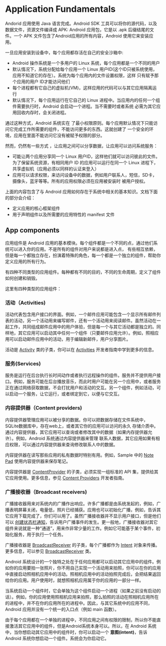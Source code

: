 # Application Fundamentals
Andorid 应用使用 Java 语言完成。Android SDK 工具可以将你的源代码，以及数据文件，资源文件编译成 APK: Android 应用包，它是以 .apk
后缀结尾的文件。一个 APK 文件包含了Android应用的所有内容，Android 使用它来安装应用。

一旦应用安装到设备中，每个应用都存活在自己的安全沙箱中:
* Android 操作系统是一个多用户的 Linux 系统，每个应用都是一个不同的用户
* 默认情况下，系统分配给每个应用一个 Linux 用户ID(这个ID只被系统使用，应用不知道它的存在）。系统为每个应用内的文件设置权限，这样
只有赋予那个应用的用户 ID才能访问他们
* 每个进程都有它自己的虚拟机(VM)，这样应用的代码可以与其它应用隔离运行
* 默认情况下，每个应用运行在它自己的 Linux 进程中。当应用内的任何一个组件需要执行时，Android 会启动一个进程。当不需要时或者系统
必需为其它应用回收内存时，会关闭进程。

通过这种方式，Android 系统实在 了最小权限原则。每个应用默认情况下只能访问它完成工作所需要的组件，不能访问更多的东西。这就创建了
一个安全的环境，应用在里面不能访问它没有被赋予权限的部分。

然而，仍然有一些方式 ，让应用之间可以分享数据，让应用可以访问系统服务：
* 可能让两个应用分享同一个 Linux 用户ID，这样他们就可以访问彼此的文件。为了保留系统资源，有相同用户 ID 的应用可以运行在同一个
Linux 进程下，共享虚拟机（应用必须以同样的认证来登入）
* 应用可以请求权限，来访问设备中的数据，例如用户联系人，短信，SD卡，摄像头，蓝牙等等。所有的应用权限必须在应用被安装时
被用户授权。

上面的内容包含了与 Android 应用如何存在于系统中相关的基本知识。文档下面的部分会介绍：
* 定义应用的核心框架组件
* 用于声明组件以及所需要的应用特性的 manifest 文件

## App components
应用组件是 Android 应用的基本模块。每个组件都是一个不同的点，通过他们系统可以进入你的应用。不是所有的组件对用户来说都是进入点，
有些相互依赖，但是每一个都独立存在，扮演着特殊的角色，每一个都是一个独立的组件，帮助你定义应用的所有行为。

有四种不同类型的应用组件。每种都有不同的目的，不同的生命周期，定义了组件如何创建和销毁。

这里有四种类型的应用组件：

### 活动（Activities)
活动代表包含用户接口的界面。例如，一个邮件应用可能包含一个显示所有邮件列表的活动，另一个活动用来编写邮件，还有一个活动用来阅读邮件。虽然活动在一起工作，共同组成邮件应用中的用户体验，但是每一个与其它活动都是独立的。同样地，其它应用可以启动其中任何一个组件（只要邮件应用允许）。例如，照相应用可以启动邮件应用中的活动，用于编辑新邮件，用户分享图片。

活动是 [Activity]() 类的子类，你可以在 [Activities]() 开发者指南中学到更多的信息。

### 服务(Services)
服务是运行在后台执行长时间动作或者执行远程操作的组件。服务并不提供用户接口。例如，服务可能在后台播放音乐，而此时用户可能在另一个应用中，或者服务正在通过网络获取数据，不会打扰用户和活动的交互。另一个组件，例如活动，可以启动一个服务，让它运行，或者绑定到它，以便与它交互。

### 内容提供器（Content providers)
内容提供器管理应用可以被分享的数据。你可以把数据存储在文件系统中，SQLite数据库中，存在web上，或者其它你的应用可以访问的永久
存储介质中。通过内容提供器，其它应用可以查询或者修改其中的数据（如果内存提供器允许）。例如，Android 系统通过内容提供器来管理
联系人数据，其它应用如果有相应权限，可以通过内容提供器来查询修改联系人中的数据。

内容提供器在读写那些应用的私有数据时特别有用。例如，Sample 中的 [Note Pad]() 使用内容提供器来保存笔记。

内容提供器是 [ContentProvider]() 的子类，必须实现一组标准的 API 集，提供给其它应用使用。更多信息，参见 [Content Providers]() 开发者指南。

### 广播接收器（Broadcast receivers)
广播接收器用来对系统内的广播作出响应。许多广播都是由系统发起的，例如，广播表明屏幕关闭，电量低，照片已经捕获。应用也可以初始化广播，例如，告诉其它应用下载完成了，你们可以用了。虽然广播接收器并不显示用户接口，但是他们可以 [创建状态栏通知]()，告诉用户广播事件的发生。更一般地，广播接收器对其它组件来说就是一种“通道”，用来作非常少量的工作。例如它可能基于某个事件，初始化服务，用于执行一个任务。

广播接收器是 [BroadcastReceiver]() 的子类，每个广播都作为 [Intent]() 对象来传播。更多信息，可以参见 [BroadcastReceiver]() 类。

Android 系统设计的一个独特之处在于任何应用都可以启动其它应用中的组件。例如你的应用要拍一张照片，你不用自己实现一个活动用来拍照，你可以在你的应用中直接启动照相机应用中的活动。照相机应用中的活动拍照完成后，会把结果返回给你的应用。用户使用时，就想照相机应用属于你的应用的一部分一样。

当系统启动一个组件时，它会单独为这个组件启动一个进程（如果之前没有启动的话）。例如，你的应用使用照相机应用来拍照，那么拍照的活动在照相机应用所在的进程中，并不在你的应用所在的进程中。因此，与其它系统中的应用不同，Android 应用并没有一个统一的入口点（例如 main 函数）。

由于每个应用都在一个单独的进程中，不同应用之间有权限的限制，所以你不能直接激活其它应用中的组件，但是Android系统本身可以。所以，在 Android 系统中，当你想启动其它应用中的组件时，你可以启动一个 **意图(intent)**，告诉 Android 系统你想启动一个组件。系统会为你启动它。

